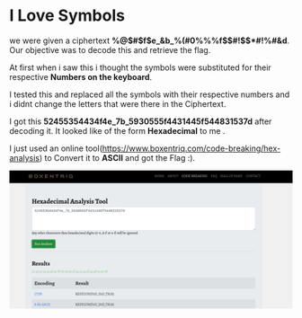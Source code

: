 # I Love Symbols

we were given a ciphertext **%@$%%#%$$#$f$e_&b_%(#0%%%f$$#!$$%f%$$*#!%#&d**. Our objective was to decode this and retrieve the flag.

At first when i saw this i thought the symbols were substituted for their respective **Numbers on the keyboard**.

I tested this and replaced all the symbols with their respective numbers and i didnt change the letters that were there in the Ciphertext.

I got this **52455354434f4e_7b_5930555f4431445f544831537d** after decoding it. It looked like of the form **Hexadecimal** to me .

I just used an online tool(https://www.boxentriq.com/code-breaking/hex-analysis) to Convert it to **ASCII** and got the Flag :).

![ ](./symbols.png)
